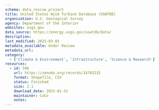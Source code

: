 ```yaml
---
schema: data_rescue_project 
title: United States Wind Turbine Database (USWTDB)
organization: U.S. Geological Survey
agency: Department of the Interior
websites: usgs.gov
data_source: https://energy.usgs.gov/uswtdb/data/
description: 
last_modified: 2025-03-03
metadata_available: Under Review
metadata_url: 
category:
  - ['Climate & Environment', 'Infrastructure', 'Science & Research'] 
resources:
  - id: 596
    url: https://zenodo.org/records/14783215
    format: Shapefile, CSV
    status: Finished
    size: 2.1
    download_date: 2025-01-31
    maintainer: CaCo
    notes: 
---
```

